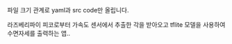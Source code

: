 파일 크기 관계로 yaml과 src code만 올립니다.  


라즈베리파이 피코로부터 가속도 센서에서 추출한 각을 받아오고 tflite 모델을 사용하여 수면자세를 출력하는 앱..  
